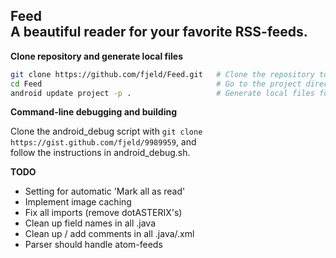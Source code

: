 Feed <br/> A beautiful reader for your favorite RSS-feeds.
-------------------------------------------------------------------------

**Clone repository and generate local files**
```bash
git clone https://github.com/fjeld/Feed.git   # Clone the repository to your computer
cd Feed                                       # Go to the project directory
android update project -p .                   # Generate local files for the project
```

**Command-line debugging and building**

Clone the android_debug script with `git clone https://gist.github.com/fjeld/9989959`, and  
follow the instructions in android_debug.sh.

**TODO**
- Setting for automatic 'Mark all as read'
- Implement image caching
- Fix all imports (remove dotASTERIX's)
- Clean up field names in all .java
- Clean up / add comments in all .java/.xml
- Parser should handle atom-feeds
